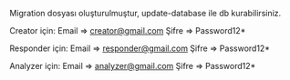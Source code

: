 Migration dosyası oluşturulmuştur, update-database ile db kurabilirsiniz.

Creator için:
Email => creator@gmail.com
Şifre => Password12*

Responder için:
Email => responder@gmail.com
Şifre => Password12*

Analyzer için:
Email => analyzer@gmail.com
Şifre => Password12*
